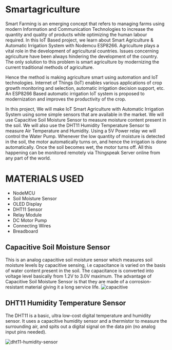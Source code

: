# Smartagriculture
Smart Farming is an emerging concept that refers to managing farms using modern Information and Communication Technologies to increase the quantity and quality of products while optimizing the human labour required.
In this IoT Based project, we learn about Smart Agriculture & Automatic Irrigation System with Nodemcu ESP8266. Agriculture plays a vital role in the development of agricultural countries. Issues concerning agriculture have been always hindering the development of the country. The only solution to this problem is smart agriculture by modernizing the current traditional methods of agriculture.

Hence the method is making agriculture smart using automation and IoT technologies. Internet of Things (IoT) enables various applications of crop growth monitoring and selection, automatic irrigation decision support, etc. An ESP8266 Based automatic irrigation IoT system is proposed to modernization and improves the productivity of the crop.

In this project, We will make IoT Smart Agriculture with Automatic Irrigation System using some simple sensors that are available in the market. We will use Capacitive Soil Moisture Sensor to measure moisture content present in the soil. We will also use the DHT11 Humidity Temperature Sensor to measure Air Temperature and Humidity. Using a 5V Power relay we will control the Water Pump. Whenever the low quantity of moisture is detected in the soil, the motor automatically turns on, and hence the irrigation is done automatically. Once the soil becomes wet, the motor turns off. All this happening can be monitored remotely via Thingspeak Server online from any part of the world.
# MATERIALS USED
  * NodeMCU
  * Soil Moisture Sensor
  * OLED Display
  * DHT11 Sensor
  * Relay Module
  * DC Motor Pump
  * Connecting Wires
  * Breadboard
  ## Capacitive Soil Moisture Sensor
  This is an analog capacitive soil moisture sensor which measures soil moisture levels by capacitive sensing, i.e capacitance is varied on the basis of water content present in the soil. The capacitance is converted into voltage level basically from 1.2V to 3.0V maximum. The advantage of Capacitive Soil Moisture Sensor is that they are made of a corrosion-resistant material giving it a long service life.
  ![capacitive](https://user-images.githubusercontent.com/74179068/99934705-b9bc7200-2d84-11eb-81a2-16b10df0d8aa.jpg)
## DHT11 Humidity Temperature Sensor
The DHT11 is a basic, ultra low-cost digital temperature and humidity sensor. It uses a capacitive humidity sensor and a thermistor to measure the surrounding air, and spits out a digital signal on the data pin (no analog input pins needed).

![dht11-humidity-sensor](https://user-images.githubusercontent.com/74179068/99934795-07d17580-2d85-11eb-8c65-076b8708aa4a.jpg)

  
